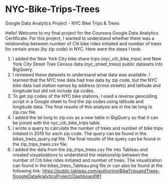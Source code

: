 # NYC-Bike-Trips-Trees
Google Data Analytics Project - NYC Bike Trips &amp; Trees

Hello! Welcome to my final project for the Coursera Google Data Analytics Certificate. For this project, I wanted to understand whether there was a relationship between number of Citi bike rides initiated and number of trees for certain areas (by zip code) in NYC. Here were the steps I took:

1. I added the New York City bike share trips (nyc_citi_bike_trips) and New York City Street Tree Census data (nyc_street_trees) public datasets into BigQuery.
2. I reviewed these datasets to understand what data was available. I learned that the NYC tree data had tree data by zip code, but the NYC bike data had station names by address (cross streets) and latitude and longitude but did not include zip codes.
3. To get zip codes of the NYC bike stations, I used a reverse geocoding script in a Google sheet to find the zip codes using latitude and longitude data. The final results of this analysis are in the lat long to zip.csv file.
4. I added the lat long to zip.csv as a new table in BigQuery so that it can be joined with the nyc_citi_bike_trips table.
5. I wrote a query to calculate the number of trees and number of bike trips initated in 2015 for each zip code. The query can be found in the bikes_trees_query.sql file. The final results of the query can be found in the zip_trips_trees.csv file.
6. I added the data from the zip_trips_trees.csv file into Tableau and created visualizations to understand the relationship between the number of Citi bike rides initiated and number of trees. The visualization can found in the bikes_trees_Tableau.png file or can also be found at the following link: https://public.tableau.com/authoring/BikeTripsandTrees-GoogleDataAnalyticsProject/Dashboard1#1
